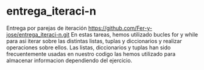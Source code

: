 # entrega_iteraci-n
Entrega por parejas de iteración
https://github.com/Fer-y-jose/entrega_iteraci-n.git
En estas tareas, hemos utilizado bucles for y while para asi iterar sobre las distintas listas, tuplas y diccionarios y realizar operaciones sobre ellos.
Las listas, diccionarios y tuplas han sido frecuentemente usadas en nuestro codigo las hemos utilizado para almacenar informacion dependiendo del ejercicio.
